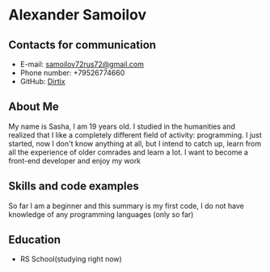 # Alexander Samoilov

## Contacts for communication

- E-mail: samoilov72rus72@gmail.com
- Phone number: +79526774660
- GitHub: [Dirtix](https://github.com/Dirtix)

## About Me

My name is Sasha, I am 19 years old. I studied in the humanities and realized that I like a completely different field of activity: programming. I just started, now I don't know anything at all, but I intend to catch up, learn from all the experience of older comrades and learn a lot. I want to become a front-end developer and enjoy my work

## Skills and code examples

So far I am a beginner and this summary is my first code, I do not have knowledge of any programming languages (only so far)

## Education

- RS School(studying right now)